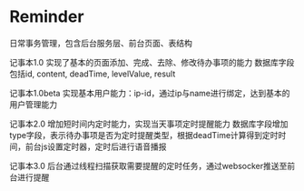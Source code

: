 # Reminder
日常事务管理，包含后台服务层、前台页面、表结构


记事本1.0
    实现了基本的页面添加、完成、去除、修改待办事项的能力
	数据库字段包括id, content, deadTime, levelValue, result
	
记事本1.0beta
	实现基本用户能力：ip-id，通过ip与name进行绑定，达到基本的用户管理能力
	
记事本2.0
    增加短时间内定时能力，实现当天事项定时提醒能力
	数据库字段增加type字段，表示待办事项是否为定时提醒类型，根据deadTime计算得到定时时间，前台js设置定时器，定时后进行语音播报
		
记事本3.0
    后台通过线程扫描获取需要提醒的定时任务，通过websocker推送至前台进行提醒